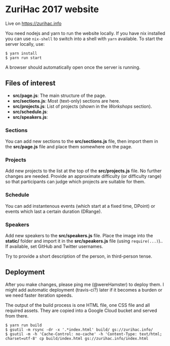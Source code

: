 # ZuriHac 2017 website

Live on https://zurihac.info

You need nodejs and yarn to run the website locally. If you have nix installed
you can use `nix-shell` to switch into a shell with `yarn` available.
To start the server locally, use:

    $ yarn install
    $ yarn run start

A browser should automatically open once the server is running.

## Files of interest

 - **src/page.js**: The main structure of the page.
 - **src/sections.js**: Most (text-only) sections are here.
 - **src/projects.js**: List of projects (shown in the *Workshops* section).
 - **src/schedule.js**:
 - **src/speakers.js**:


### Sections

You can add new sections to the **src/sections.js** file, then import them in the **src/page.js**
file and place them somewhere on the page.

### Projects

Add new projects to the list at the top of the **src/projects.js** file. No further
changes are needed. Provide an approximate difficulty (or difficulty range) so that
participants can judge which projects are suitable for them.

### Schedule

You can add instantenous events (which start at a fixed time, DPoint) or events which
last a certain duration (DRange).

### Speakers

Add new speakers to the **src/speakers.js** file. Place the image into the **static/** folder
and import it in the **src/speakers.js** file (using `require(...)`).. If available, set
GitHub and Twitter usernames.

Try to provide a short description of the person, in third-person tense.

## Deployment

After you make changes, please ping me (@wereHamster) to deploy them. I might
add automatic deployment (travis-ci?) later if it becomes a burden or we need faster
iteration speeds.

The output of the build process is one HTML file, one CSS file and all
required assets. They are copied into a Google Cloud bucket and served
from there.

    $ yarn run build
    $ gsutil -m rsync -dr -x '.*index.html' build/ gs://zurihac.info/
    $ gsutil -m -h 'Cache-Control: no-cache' -h 'Content-Type: text/html; charset=utf-8' cp build/index.html gs://zurihac.info/index.html
